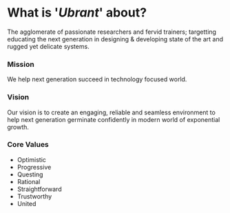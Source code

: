 # What is '*Ubrant*' about?
The agglomerate of passionate researchers and fervid trainers; targetting educating the next generation in designing & developing state of the art and rugged yet delicate systems.




### Mission
We help next generation succeed in technology focused world.




### Vision
Our vision is to create an engaging, reliable and seamless environment to help next generation germinate confidently in modern world of exponential growth.




### Core Values
  - Optimistic
  - Progressive
  - Questing
  - Rational
  - Straightforward
  - Trustworthy
  - United

